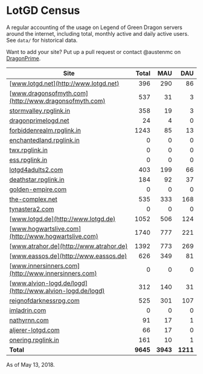 # LotGD Census
A regular accounting of the usage on Legend of Green Dragon servers around the internet, including total, monthly active and daily active users. See `data/` for historical data.

Want to add your site? Put up a pull request or contact @austenmc on [DragonPrime](http://dragonprime.net).


Site | Total | MAU | DAU
--- | ---:| ---:| ---:
[www.lotgd.net](http://www.lotgd.net)|396|290|86
[www.dragonsofmyth.com](http://www.dragonsofmyth.com)|537|31|3
[stormvalley.rpglink.in](http://stormvalley.rpglink.in)|358|19|3
[dragonprimelogd.net](http://dragonprimelogd.net)|24|4|0
[forbiddenrealm.rpglink.in](http://forbiddenrealm.rpglink.in)|1243|85|13
[enchantedland.rpglink.in](http://enchantedland.rpglink.in)|0|0|0
[twx.rpglink.in](http://twx.rpglink.in)|0|0|0
[ess.rpglink.in](http://ess.rpglink.in)|0|0|0
[lotgd4adults2.com](http://lotgd4adults2.com)|403|199|66
[deathstar.rpglink.in](http://deathstar.rpglink.in)|184|92|37
[golden-empire.com](http://golden-empire.com)|0|0|0
[the-complex.net](http://the-complex.net)|535|333|168
[tynastera2.com](http://tynastera2.com)|0|0|0
[www.lotgd.de](http://www.lotgd.de)|1052|506|124
[www.hogwartslive.com](http://www.hogwartslive.com)|1740|777|221
[www.atrahor.de](http://www.atrahor.de)|1392|773|269
[www.eassos.de](http://www.eassos.de)|626|349|81
[www.innersinners.com](http://www.innersinners.com)|0|0|0
[www.alvion-logd.de/logd](http://www.alvion-logd.de/logd)|312|140|31
[reignofdarknessrpg.com](http://reignofdarknessrpg.com)|525|301|107
[imladrin.com](http://imladrin.com)|0|0|0
[nathyrnn.com](http://nathyrnn.com)|91|17|1
[aljerer-lotgd.com](http://aljerer-lotgd.com)|66|17|0
[onering.rpglink.in](http://onering.rpglink.in)|161|10|1
**Total**|**9645**|**3943**|**1211**

As of May 13, 2018.
